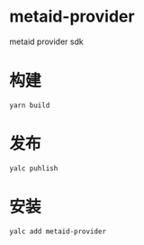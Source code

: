 # metaid-provider

metaid provider sdk

# 构建

`yarn build`

# 发布

`yalc puhlish`

# 安装

`yalc add metaid-provider`
